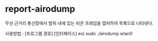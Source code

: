 # report-airodump

무선 근거리 통신망에서 범위 내에 있는 비콘 프레임을 캡처하여 목록으로 나타낸다.

사용방법 : [프로그램 경로] [인터페이스]
ex) sudo ./airodump wlan0
